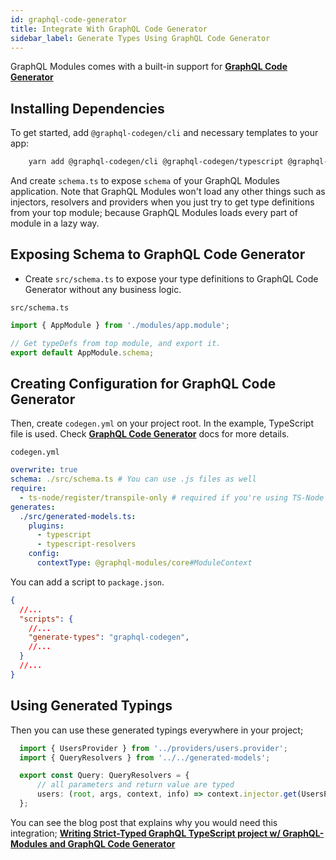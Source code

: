 ```yaml
---
id: graphql-code-generator
title: Integrate With GraphQL Code Generator
sidebar_label: Generate Types Using GraphQL Code Generator
---
```


GraphQL Modules comes with a built-in support for **[GraphQL Code Generator](https://graphql-code-generator.com)**

## Installing Dependencies

To get started, add `@graphql-codegen/cli` and necessary templates to your app:

```bash
    yarn add @graphql-codegen/cli @graphql-codegen/typescript @graphql-codegen/typescript-resolvers
```

And create `schema.ts` to expose `schema` of your GraphQL Modules application.
Note that GraphQL Modules won't load any other things such as injectors, resolvers and providers when you just try to get type definitions from your top module; because GraphQL Modules loads every part of module in a lazy way.

## Exposing Schema to GraphQL Code Generator

- Create `src/schema.ts` to expose your type definitions to GraphQL Code Generator without any business logic.

`src/schema.ts`

```typescript
import { AppModule } from './modules/app.module';

// Get typeDefs from top module, and export it.
export default AppModule.schema;
```

## Creating Configuration for GraphQL Code Generator

Then, create `codegen.yml` on your project root. In the example, TypeScript file is used.
Check **[GraphQL Code Generator](https://graphql-code-generator.com/)** docs for more details.

`codegen.yml`

```yaml
overwrite: true
schema: ./src/schema.ts # You can use .js files as well
require:
  - ts-node/register/transpile-only # required if you're using TS-Node
generates:
  ./src/generated-models.ts:
    plugins:
      - typescript
      - typescript-resolvers
    config:
      contextType: @graphql-modules/core#ModuleContext
```

You can add a script to `package.json`.

```json
{
  //...
  "scripts": {
    //...
    "generate-types": "graphql-codegen",
    //...
  }
  //...
}
```

## Using Generated Typings

Then you can use these generated typings everywhere in your project;

```typescript
  import { UsersProvider } from '../providers/users.provider';
  import { QueryResolvers } from '../../generated-models';

  export const Query: QueryResolvers = {
      // all parameters and return value are typed
      users: (root, args, context, info) => context.injector.get(UsersProvider).getUsers(args)
  };
```

You can see the blog post that explains why you would need this integration;
**[Writing Strict-Typed GraphQL TypeScript project w/ GraphQL-Modules and GraphQL Code Generator](https://medium.com/p/c22f6caa17b8)**
